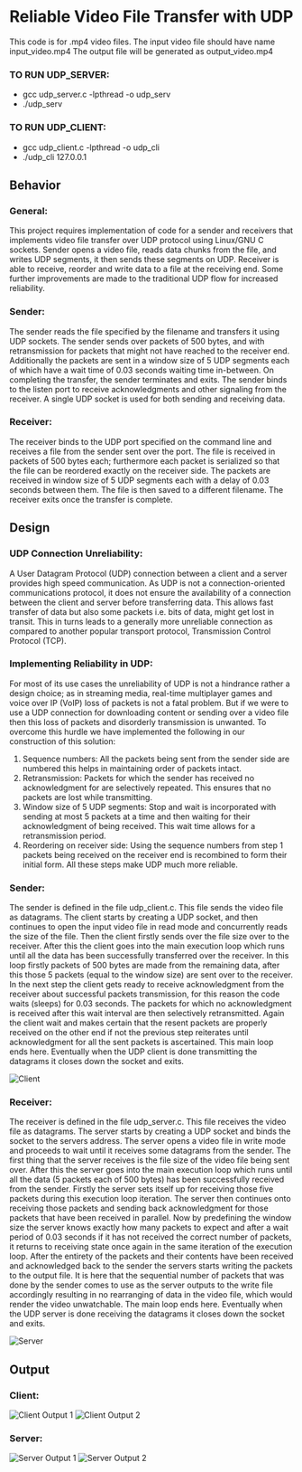 # Reliable Video File Transfer with UDP
This code is for .mp4 video files.
The input video file should have name input_video.mp4
The output file will be generated as output_video.mp4

### TO RUN UDP_SERVER:
 - gcc udp_server.c -lpthread -o udp_serv
 - ./udp_serv

### TO RUN UDP_CLIENT:
 - gcc udp_client.c -lpthread -o udp_cli
 - ./udp_cli 127.0.0.1

## Behavior

### General:
This project requires implementation of code for a sender and receivers that implements video file transfer over UDP protocol using Linux/GNU C sockets. Sender opens a video file, reads data chunks from the file, and writes UDP segments, it then sends these segments on UDP. Receiver is able to receive, reorder and write data to a file at the receiving end. Some further improvements are made to the traditional UDP flow for increased reliability.
### Sender:
The sender reads the file specified by the filename and transfers it using UDP sockets. The sender sends over packets of 500 bytes, and with retransmission for packets that might not have reached to the receiver end. Additionally the packets are sent in a window size of 5 UDP segments each of which have a wait time of 0.03 seconds waiting time in-between. On completing the transfer, the sender terminates and exits. The sender binds to the listen port to receive acknowledgments and other signaling from the receiver. A single UDP socket is used for both sending and receiving data.
### Receiver:
The receiver binds to the UDP port specified on the command line and receives a file from the sender sent over the port. The file is received in packets of 500 bytes each; furthermore each packet is serialized so that the file can be reordered exactly on the receiver side. The packets are received in window size of 5 UDP segments each with a delay of 0.03 seconds between them. The file is then saved to a different filename. The receiver exits once the transfer is complete.

## Design

### UDP Connection Unreliability:
A User Datagram Protocol (UDP) connection between a client and a server provides high speed communication. As UDP is not a connection-oriented communications protocol, it does not ensure the availability of a connection between the client and server before transferring data. This allows fast transfer of data but also some packets i.e. bits of data, might get lost in transit. This in turns leads to a generally more unreliable connection as compared to another popular transport protocol, Transmission Control Protocol (TCP).
### Implementing Reliability in UDP:
For most of its use cases the unreliability of UDP is not a hindrance rather a design choice; as in streaming media, real-time multiplayer games and voice over IP (VoIP) loss of packets is not a fatal problem. But if we were to use a UDP connection for downloading content or sending over a video file then this loss of packets and disorderly transmission is unwanted. To overcome this hurdle we have implemented the following in our construction of this solution:
1) Sequence numbers: All the packets being sent from the sender side are numbered this helps in maintaining order of packets intact.
2) Retransmission: Packets for which the sender has received no acknowledgment for are selectively repeated. This ensures that no packets are lost while transmitting.
3) Window size of 5 UDP segments: Stop and wait is incorporated with sending at most 5 packets at a time and then waiting for their acknowledgment of being received. This wait time allows for a retransmission period. 
4) Reordering on receiver side: Using the sequence numbers from step 1 packets being received on the receiver end is recombined to form their initial form.
All these steps make UDP much more reliable.
### Sender:
The sender is defined in the file udp_client.c. This file sends the video file as datagrams. The client starts by creating a UDP socket, and then continues to open the input video file in read mode and concurrently reads the size of the file. Then the client firstly sends over the file size over to the receiver. 
After this the client goes into the main execution loop which runs until all the data has been successfully transferred over the receiver. In this loop firstly packets of 500 bytes are made from the remaining data, after this those 5 packets (equal to the window size) are sent over to the receiver. In the next step the client gets ready to receive acknowledgment from the receiver about successful packets transmission, for this reason the code waits (sleeps) for 0.03 seconds. The packets for which no acknowledgment is received after this wait interval are then selectively retransmitted. Again the client wait and makes certain that the resent packets are properly received on the other end if not the previous step reiterates until acknowledgment for all the sent packets is ascertained. This main loop ends here.
Eventually when the UDP client is done transmitting the datagrams it closes down the socket and exits.

![Client](https://github.com/Fatima-Mujahid/reliability-with-udp/blob/main/Resources/Client.png)
### Receiver:
The receiver is defined in the file udp_server.c. This file receives the video file as datagrams.
The server starts by creating a UDP socket and binds the socket to the servers address. The server opens a video file in write mode and proceeds to wait until it receives some datagrams from the sender. The first thing that the server receives is the file size of the video file being sent over.
After this the server goes into the main execution loop which runs until all the data (5 packets each of 500 bytes) has been successfully received from the sender. Firstly the server sets itself up for receiving those five packets during this execution loop iteration. The server then continues onto receiving those packets and sending back acknowledgment for those packets that have been received in parallel. Now by predefining the window size the server knows exactly how many packets to expect and after a wait period of 0.03 seconds if it has not received the correct number of packets, it returns to receiving state once again in the same iteration of the execution loop. After the entirety of the packets and their contents have been received and acknowledged back to the sender the servers starts writing the packets to the output file. It is here that the sequential number of packets that was done by the sender comes to use as the server outputs to the write file accordingly resulting in no rearranging of data in the video file, which would render the video unwatchable. The main loop ends here.
Eventually when the UDP server is done receiving the datagrams it closes down the socket and exits.

![Server](https://github.com/Fatima-Mujahid/reliability-with-udp/blob/main/Resources/Server.png)

## Output

### Client:
![Client Output 1](https://github.com/Fatima-Mujahid/reliability-with-udp/blob/main/Resources/client1.png)
![Client Output 2](https://github.com/Fatima-Mujahid/reliability-with-udp/blob/main/Resources/client2.png)
### Server:
![Server Output 1](https://github.com/Fatima-Mujahid/reliability-with-udp/blob/main/Resources/server1.png)
![Server Output 2](https://github.com/Fatima-Mujahid/reliability-with-udp/blob/main/Resources/server2.png)
